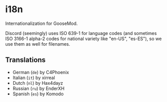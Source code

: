 # i18n
Internationalization for GooseMod.

Discord (seemingly) uses ISO 639-1 for language codes (and sometimes ISO 3166-1 alpha-2 codes for national variety like "en-US", "es-ES"), so we use them as well for filenames.

## Translations

 - German (`de`) by C4Phoenix
 - Italian (`it`) by xirreal
 - Dutch (`nl`) by Hax4dayz
 - Russian (`ru`) by EnderXH
 - Spanish (`es`) by Komodo
